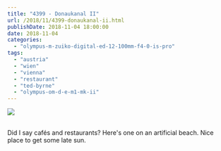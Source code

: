 ```yaml
---
title: "4399 - Donaukanal II"
url: /2018/11/4399-donaukanal-ii.html
publishDate: 2018-11-04 18:00:00
date: 2018-11-04
categories: 
  - "olympus-m-zuiko-digital-ed-12-100mm-f4-0-is-pro"
tags: 
  - "austria"
  - "wien"
  - "vienna"
  - "restaurant"
  - "ted-byrne"
  - "olympus-om-d-e-m1-mk-ii"
---
```

<div class="container">
<div class="center"><a target="_blank" href="https://d25zfm9zpd7gm5.cloudfront.net/1200x1200/2017/20170802_173757_lr.jpg"><img class="webfeedsFeaturedVisual" src="https://d25zfm9zpd7gm5.cloudfront.net/0600x0600/2017/20170802_173757_lr.jpg" /></a></div>
</div>
<br />

Did I say cafés and restaurants? Here's one on an artificial beach.
Nice place to get some late sun.